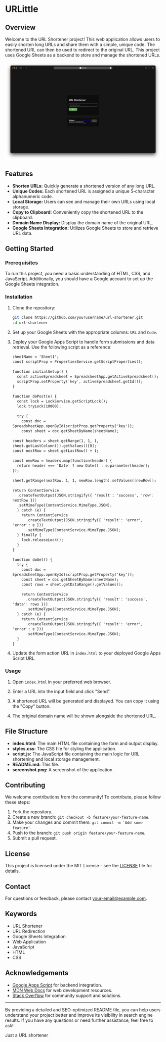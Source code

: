 # URLittle

## Overview

Welcome to the URL Shortener project! This web application allows users to easily shorten long URLs and share them with a simple, unique code. The shortened URL can then be used to redirect to the original URL. This project uses Google Sheets as a backend to store and manage the shortened URLs.

![URL Shortener Screenshot](Screenshot.png)

## Features

- **Shorten URLs:** Quickly generate a shortened version of any long URL.
- **Unique Codes:** Each shortened URL is assigned a unique 5-character alphanumeric code.
- **Local Storage:** Users can see and manage their own URLs using local storage.
- **Copy to Clipboard:** Conveniently copy the shortened URL to the clipboard.
- **Domain Name Display:** Display the domain name of the original URL.
- **Google Sheets Integration:** Utilizes Google Sheets to store and retrieve URL data.

## Getting Started

### Prerequisites

To run this project, you need a basic understanding of HTML, CSS, and JavaScript. Additionally, you should have a Google account to set up the Google Sheets integration.

### Installation

1. Clone the repository:
    ```sh
    git clone https://github.com/yourusername/url-shortener.git
    cd url-shortener
    ```

2. Set up your Google Sheets with the appropriate columns: `URL` and `Code`.

3. Deploy your Google Apps Script to handle form submissions and data retrieval. Use the following script as a reference:

    ```javascriptconst
    sheetName = 'Sheet1';
    const scriptProp = PropertiesService.getScriptProperties();
    
    function initialSetup() {
      const activeSpreadsheet = SpreadsheetApp.getActiveSpreadsheet();
      scriptProp.setProperty('key', activeSpreadsheet.getId());
    }
    
    function doPost(e) {
      const lock = LockService.getScriptLock();
      lock.tryLock(10000);
    
      try {
        const doc = SpreadsheetApp.openById(scriptProp.getProperty('key'));
        const sheet = doc.getSheetByName(sheetName);

    const headers = sheet.getRange(1, 1, 1, sheet.getLastColumn()).getValues()[0];
    const nextRow = sheet.getLastRow() + 1;

    const newRow = headers.map(function(header) {
      return header === 'Date' ? new Date() : e.parameter[header];
    });

    sheet.getRange(nextRow, 1, 1, newRow.length).setValues([newRow]);

    return ContentService
      .createTextOutput(JSON.stringify({ 'result': 'success', 'row': nextRow }))
      .setMimeType(ContentService.MimeType.JSON);
      } catch (e) {
        return ContentService
          .createTextOutput(JSON.stringify({ 'result': 'error', 'error': e }))
          .setMimeType(ContentService.MimeType.JSON);
      } finally {
        lock.releaseLock();
      }
    }
    
    function doGet() {
      try {
        const doc = SpreadsheetApp.openById(scriptProp.getProperty('key'));
        const sheet = doc.getSheetByName(sheetName);
        const rows = sheet.getDataRange().getValues();
    
        return ContentService
          .createTextOutput(JSON.stringify({ 'result': 'success', 'data': rows }))
          .setMimeType(ContentService.MimeType.JSON);
      } catch (e) {
        return ContentService
          .createTextOutput(JSON.stringify({ 'result': 'error', 'error': e }))
          .setMimeType(ContentService.MimeType.JSON);
      }
    }

    ```

4. Update the form action URL in `index.html` to your deployed Google Apps Script URL.

### Usage

1. Open `index.html` in your preferred web browser.

2. Enter a URL into the input field and click "Send".

3. A shortened URL will be generated and displayed. You can copy it using the "Copy" button.

4. The original domain name will be shown alongside the shortened URL.

## File Structure

- **index.html:** The main HTML file containing the form and output display.
- **styles.css:** The CSS file for styling the application.
- **script.js:** The JavaScript file containing the main logic for URL shortening and local storage management.
- **README.md:** This file.
- **screenshot.png:** A screenshot of the application.

## Contributing

We welcome contributions from the community! To contribute, please follow these steps:

1. Fork the repository.
2. Create a new branch: `git checkout -b feature/your-feature-name`.
3. Make your changes and commit them: `git commit -m 'Add some feature'`.
4. Push to the branch: `git push origin feature/your-feature-name`.
5. Submit a pull request.

## License

This project is licensed under the MIT License - see the [LICENSE](LICENSE) file for details.

## Contact

For questions or feedback, please contact [your-email@example.com](mailto:your-email@example.com).

## Keywords

- URL Shortener
- URL Redirection
- Google Sheets Integration
- Web Application
- JavaScript
- HTML
- CSS

## Acknowledgements

- [Google Apps Script](https://developers.google.com/apps-script) for backend integration.
- [MDN Web Docs](https://developer.mozilla.org/) for web development resources.
- [Stack Overflow](https://stackoverflow.com/) for community support and solutions.

---

By providing a detailed and SEO-optimized README file, you can help users understand your project better and improve its visibility in search engine results. If you have any questions or need further assistance, feel free to ask!


Just a URL shortener
